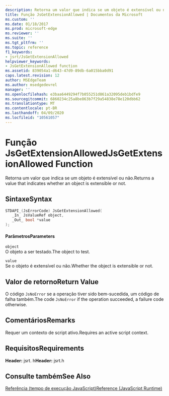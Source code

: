 ```yaml
---
description: Retorna um valor que indica se um objeto é extensível ou não.
title: Função JsGetExtensionAllowed | Documentos da Microsoft
ms.custom: ''
ms.date: 01/18/2017
ms.prod: microsoft-edge
ms.reviewer: ''
ms.suite: ''
ms.tgt_pltfrm: ''
ms.topic: reference
f1_keywords:
- jsrt/JsGetExtensionAllowed
helpviewer_keywords:
- JsGetExtensionAllowed function
ms.assetid: 839054a1-d643-47d9-89db-6a015bba0d91
caps.latest.revision: 12
author: MSEdgeTeam
ms.author: msedgedevrel
manager: ''
ms.openlocfilehash: e3baa6449294f7b055251d861a32095deb1bdfe9
ms.sourcegitcommit: 6860234c25a8be863b7f29a54838e78e120dbb62
ms.translationtype: MT
ms.contentlocale: pt-BR
ms.lasthandoff: 04/09/2020
ms.locfileid: "10561057"
---
```

# <span data-ttu-id="13cf1-103">Função JsGetExtensionAllowed</span><span class="sxs-lookup"><span data-stu-id="13cf1-103">JsGetExtensionAllowed Function</span></span>
<span data-ttu-id="13cf1-104">Retorna um valor que indica se um objeto é extensível ou não.</span><span class="sxs-lookup"><span data-stu-id="13cf1-104">Returns a value that indicates whether an object is extensible or not.</span></span>  
  
## <span data-ttu-id="13cf1-105">Sintaxe</span><span class="sxs-lookup"><span data-stu-id="13cf1-105">Syntax</span></span>  
  
```cpp  
STDAPI_(JsErrorCode) JsGetExtensionAllowed(  
   _In_ JsValueRef object,  
   _Out_ bool *value  
);  
```  
  
#### <span data-ttu-id="13cf1-106">Parâmetros</span><span class="sxs-lookup"><span data-stu-id="13cf1-106">Parameters</span></span>  
 `object`  
 <span data-ttu-id="13cf1-107">O objeto a ser testado.</span><span class="sxs-lookup"><span data-stu-id="13cf1-107">The object to test.</span></span>  
  
 `value`  
 <span data-ttu-id="13cf1-108">Se o objeto é extensível ou não.</span><span class="sxs-lookup"><span data-stu-id="13cf1-108">Whether the object is extensible or not.</span></span>  
  
## <span data-ttu-id="13cf1-109">Valor de retorno</span><span class="sxs-lookup"><span data-stu-id="13cf1-109">Return Value</span></span>  
 <span data-ttu-id="13cf1-110">O código `JsNoError` se a operação tiver sido bem-sucedida, um código de falha também.</span><span class="sxs-lookup"><span data-stu-id="13cf1-110">The code `JsNoError` if the operation succeeded, a failure code otherwise.</span></span>  
  
## <span data-ttu-id="13cf1-111">Comentários</span><span class="sxs-lookup"><span data-stu-id="13cf1-111">Remarks</span></span>  
 <span data-ttu-id="13cf1-112">Requer um contexto de script ativo.</span><span class="sxs-lookup"><span data-stu-id="13cf1-112">Requires an active script context.</span></span>  
  
## <span data-ttu-id="13cf1-113">Requisitos</span><span class="sxs-lookup"><span data-stu-id="13cf1-113">Requirements</span></span>  
 <span data-ttu-id="13cf1-114">**Header:** jsrt. h</span><span class="sxs-lookup"><span data-stu-id="13cf1-114">**Header:** jsrt.h</span></span>  
  
## <span data-ttu-id="13cf1-115">Consulte também</span><span class="sxs-lookup"><span data-stu-id="13cf1-115">See Also</span></span>  
 [<span data-ttu-id="13cf1-116">Referência (tempo de execução JavaScript)</span><span class="sxs-lookup"><span data-stu-id="13cf1-116">Reference (JavaScript Runtime)</span></span>](../chakra-hosting/reference-javascript-runtime.md)